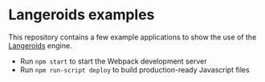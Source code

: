 Langeroids examples
===================

This repository contains a few example applications to show the use of the [Langeroids](https://github.com/jletellier/langeroids) engine.

- Run `npm start` to start the Webpack development server
- Run `npm run-script deploy` to build production-ready Javascript files
